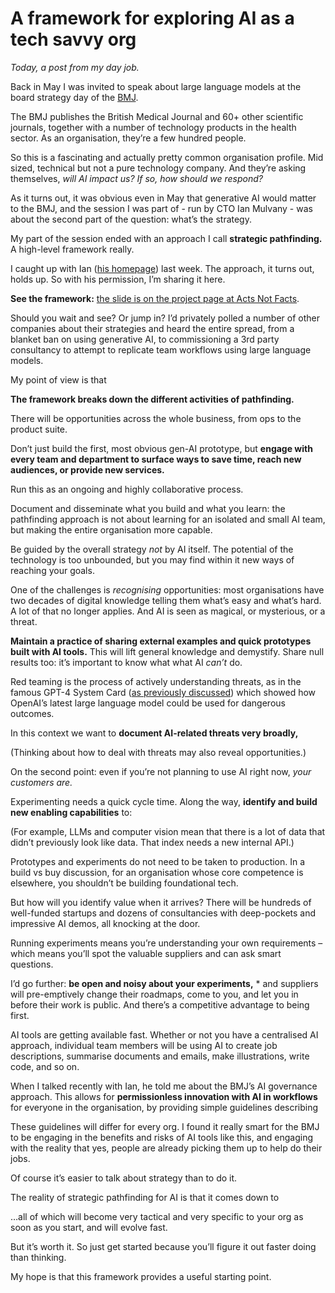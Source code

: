 # A framework for exploring AI as a tech savvy org

_Today, a post from my day job._

Back in May I was invited to speak about large language models at the board
strategy day of the [BMJ](https://www.bmj.com/company/).

The BMJ publishes the British Medical Journal and 60+ other scientific
journals, together with a number of technology products in the health sector.
As an organisation, they’re a few hundred people.

So this is a fascinating and actually pretty common organisation profile. Mid
sized, technical but not a pure technology company. And they’re asking
themselves, _will AI impact us? If so, how should we respond?_

As it turns out, it was obvious even in May that generative AI would matter to
the BMJ, and the session I was part of - run by CTO Ian Mulvany - was about
the second part of the question: what’s the strategy.

My part of the session ended with an approach I call **strategic
pathfinding.** A high-level framework really.

I caught up with Ian ([his homepage](http://mulvany.net)) last week. The
approach, it turns out, holds up. So with his permission, I’m sharing it here.

**See the framework:** [the slide is on the project page at Acts Not
Facts](https://www.actsnotfacts.com/made/large-language-models).

Should you wait and see? Or jump in? I’d privately polled a number of other
companies about their strategies and heard the entire spread, from a blanket
ban on using generative AI, to commissioning a 3rd party consultancy to
attempt to replicate team workflows using large language models.

My point of view is that

**The framework breaks down the different activities of pathfinding.**

There will be opportunities across the whole business, from ops to the product
suite.

Don’t just build the first, most obvious gen-AI prototype, but **engage with
every team and department to surface ways to save time, reach new audiences,
or provide new services.**

Run this as an ongoing and highly collaborative process.

Document and disseminate what you build and what you learn: the pathfinding
approach is not about learning for an isolated and small AI team, but making
the entire organisation more capable.

Be guided by the overall strategy _not_ by AI itself. The potential of the
technology is too unbounded, but you may find within it new ways of reaching
your goals.

One of the challenges is _recognising_ opportunities: most organisations have
two decades of digital knowledge telling them what’s easy and what’s hard. A
lot of that no longer applies. And AI is seen as magical, or mysterious, or a
threat.

**Maintain a practice of sharing external examples and quick prototypes built
with AI tools.** This will lift general knowledge and demystify. Share null
results too: it’s important to know what what AI _can’t_ do.

Red teaming is the process of actively understanding threats, as in the famous
GPT-4 System Card ([as previously discussed](/home/2023/05/04/hunches)) which
showed how OpenAI’s latest large language model could be used for dangerous
outcomes.

In this context we want to **document AI-related threats very broadly,**

(Thinking about how to deal with threats may also reveal opportunities.)

On the second point: even if you’re not planning to use AI right now, _your
customers are._

Experimenting needs a quick cycle time. Along the way, **identify and build
new enabling capabilities** to:

(For example, LLMs and computer vision mean that there is a lot of data that
didn’t previously look like data. That index needs a new internal API.)

Prototypes and experiments do not need to be taken to production. In a build
vs buy discussion, for an organisation whose core competence is elsewhere, you
shouldn’t be building foundational tech.

But how will you identify value when it arrives? There will be hundreds of
well-funded startups and dozens of consultancies with deep-pockets and
impressive AI demos, all knocking at the door.

Running experiments means you’re understanding your own requirements – which
means you’ll spot the valuable suppliers and can ask smart questions.

I’d go further: **be open and noisy about your experiments,** \* and suppliers
will pre-emptively change their roadmaps, come to you, and let you in before
their work is public. And there’s a competitive advantage to being first.

AI tools are getting available fast. Whether or not you have a centralised AI
approach, individual team members will be using AI to create job descriptions,
summarise documents and emails, make illustrations, write code, and so on.

When I talked recently with Ian, he told me about the BMJ’s AI governance
approach. This allows for **permissionless innovation with AI in workflows**
for everyone in the organisation, by providing simple guidelines describing

These guidelines will differ for every org. I found it really smart for the
BMJ to be engaging in the benefits and risks of AI tools like this, and
engaging with the reality that yes, people are already picking them up to help
do their jobs.

Of course it’s easier to talk about strategy than to do it.

The reality of strategic pathfinding for AI is that it comes down to

…all of which will become very tactical and very specific to your org as soon
as you start, and will evolve fast.

But it’s worth it. So just get started because you’ll figure it out faster
doing than thinking.

My hope is that this framework provides a useful starting point.
